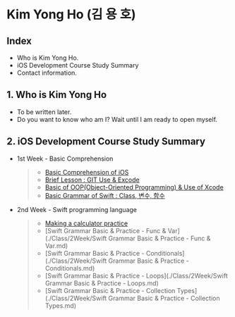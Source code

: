 # Kim Yong Ho (김 용 호)



## Index
   * Who is Kim Yong Ho.
   * iOS Development Course Study Summary
   * Contact information.


## 1. Who is Kim Yong Ho
* To be written later.
* Do you want to know who am I? Wait until I am ready to open myself.


## 2. iOS Development Course Study Summary
* 1st Week - Basic Comprehension

   > * [Basic Comprehension of iOS](./Class/1Week/README.md)
   > * [Brief Lesson : GIT Use & Excode](./Class/1Week/README.md)   
   > * [Basic of OOP(Object-Oriented Programming) & Use of Xcode](./Class/1Week/README.md)
   > * [Basic Grammar of Swift : Class, 변수, 함수](./Class/1Week/README.md)
   
* 2nd Week - Swift programming language
   > * [Making a calculator practice](./Class/2Week/README.md)
   > * [Swift Grammar Basic & Practice - Func & Var](./Class/2Week/Swift Grammar Basic & Practice - Func & Var.md)
   > * [Swift Grammar Basic & Practice - Conditionals](./Class/2Week/Swift Grammar Basic & Practice - Conditionals.md)
   > * [Swift Grammar Basic & Practice - Loops](./Class/2Week/Swift Grammar Basic & Practice - Loops.md)
   > * [Swift Grammar Basic & Practice - Collection Types](./Class/2Week/Swift Grammar Basic & Practice - Collection Types.md)
   
  